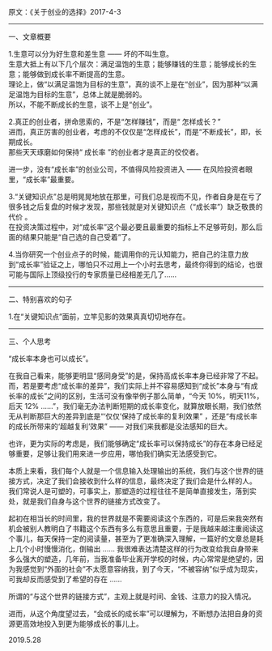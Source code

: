 原文：《关于创业的选择》2017-4-3  

<hr>  

一、文章概要   

1.生意可以分为好生意和差生意 —— 坏的不叫生意。  
生意大抵上有以下几个层次：满足温饱的生意；能够赚钱的生意；能够成长的生意；能够做到成长率不断提高的生意。  
理论上，做“以满足温饱为目标的生意”，真的谈不上是在“创业”，因为那种“以满足温饱为目标的生意”，总体上就是脆弱的。  
所以，不能不断成长的生意，谈不上是“创业”。  

2.真正的创业者，拼命思索的，不是“怎样赚钱”，而是“ 怎样成长？”  
进而，真正厉害的创业者，考虑的不仅仅是“怎样成长”，而是“不断成长”，即，长期成长。  
那些天天琢磨如何保持“ 成长率 ”的创业者才是真正的佼佼者。  

进一步，没有“成长率”的创业公司，不值得风险投资进入 —— 在风险投资者眼里，“成长率”最重要。  

3.“关键知识点”总是明晃晃地放在那里，可我们总是视而不见，作者自身是在亏了很多钱之后复盘的时候才发现，那些钱就是对关键知识点（“成长率”）缺乏敬畏的代价 。  
在投资决策过程中，对“成长率”这个最必要且最重要的指标上不足够苛刻，那么后面的结果只能是“自己选的自己受着”了。  

4.当你研究一个创业点子的时候，能调用你的元认知能力，把自己的注意力放到“成长率”验证之上，哪怕只不过用上一个小时去思考，最终你得到的结论，也很可能与国际上顶级投行的专家质量已经相差无几了……  

<hr>  

二、特别喜欢的句子  

1.在“关键知识点”面前，立竿见影的效果真真切切地存在。  

<hr>  

三、个人思考  

“成长率本身也可以成长”。  

在我自己看来，能够更明显“感同身受”的是，保持高成长率本身已经非常了不起。  
而，若是要考虑“成长率的差异”，我们实际上并不容易感知到“成长”本身与“有成长率的成长”之间的区别，生活可没有像举例子那么简单，“今天 10%，明天11%，后天 12% ……”，我们毫无办法判断短期的成长率变化，就算放眼长期，我们依然无从判断那巨大的差异到底是“‘仅仅’保持了成长率的复利效果” ，还是“有成长率的成长所带来的‘超越复利’效果” —— 对我们来我都是没法感知的巨大。  

也许，更为实际的考虑是，我们能够确定“成长率可以保持成长”的存在本身已经足够重要，足够让我们用来进一步应用，哪怕我们确实无法感受到它。  

本质上来看，我们每个人就是一个信息输入处理输出的系统，我们与这个世界的链接方式，决定了我们会接收到什么样的信息，最终决定了我们会是什么样的人。  
我们常说人是可塑的，可事实上，那塑造的过程往往不是简单直接发生，落到实处，就是我们自身与这个世界的链接方式改变了。  

起初在相当长的时间里，我的世界就是不需要阅读这个东西的，可是后来我突然有机会被别人教明白了书籍这个东西有多么有意思且重要，于是我越来越注重阅读这个事儿，每天保持一定的阅读量，甚至为了更准确深入理解，一篇好的文章总是耗上几个小时慢慢消化，倒输出 …… 我很难表达清楚这样的行为改变给我自身带来多么强大的塑造，几年前，当我准备毕业离开学校的时候，内心常常是绝望的，因为我感觉到“外面的社会”不太愿意容纳我，到了今天，“不被容纳”似乎成为现实，可我却反而感受到了希望的存在 ……  

所谓的“与这个世界的链接方式”，主观上就是时间、金钱、注意力的投入情况。  

进而，从这个角度望过去，“会成长的成长率”可以理解为，不断想办法把自身的资源更高效地投入到更为能够成长的事儿上。  

2019.5.28  
